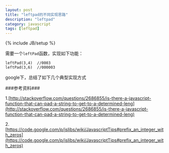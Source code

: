 ```yaml
---
layout: post
title: "leftpad的不同实现思路"
description: "leftpad"
category: javascript 
tags: [leftpad]
---
```

{% include JB/setup %}


需要一个`leftPad`函数，实现如下功能：

	leftPad(3,4)  //0003
	leftPad(3,6)  //000003
	
google下，总结了如下几个典型实现方式


<script src="https://gist.github.com/xxjinwei/6485217.js"></script>


###参考资料###

1.[http://stackoverflow.com/questions/2686855/is-there-a-javascript-function-that-can-pad-a-string-to-get-to-a-determined-leng](http://stackoverflow.com/questions/2686855/is-there-a-javascript-function-that-can-pad-a-string-to-get-to-a-determined-leng)

2.[https://code.google.com/p/jslibs/wiki/JavascriptTips#prefix_an_integer_with_zeros](https://code.google.com/p/jslibs/wiki/JavascriptTips#prefix_an_integer_with_zeros)

